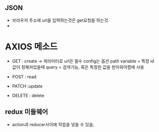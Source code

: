 ## JSON

- 브라우저 주소에 url을 입력하는것은 get요청을 하는것.
-

# AXIOS 메소드

- GET : create -> 파라미터로 url은 필수 config는 옵션
  path variable = 특정 id값이 정해져있을때
  query = 검색기능, 혹은 특정한 값을 받아와야할때 사용

- POST : read
- PATCH :update
- DELETE : delete

## redux 미들웨어

- action과 reducer사이에 작업을 넣을 수 있음.
